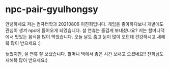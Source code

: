 # npc-pair-gyulhongsy
안녕하세요 저는 컴퓨터학과 20210806 이진희입니다.
게임을 좋아하다보니 개발에도 관심이 생겨 npc에 들어오게 되었습니다.
설 연휴는 즐겁게 보내셨나요?
저는 할머니댁에서 맛있는 음식을 많이 먹었습니다.
오늘 날도 춥고 눈이 많이 오던데 건강하시고 새해 복 많이 받으세요 :)

늦었지만, 설 연휴 잘 보냈습니다.
할머니 댁에서 좋은 시간 보내고 오셨네요!!
진희님도 새해복 많이 받으세요:)